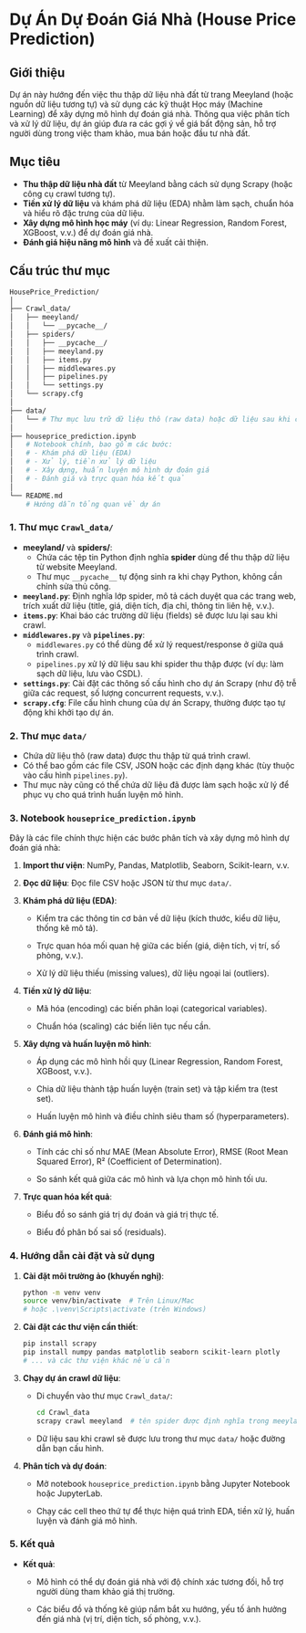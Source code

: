 # Dự Án Dự Đoán Giá Nhà (House Price Prediction)

## Giới thiệu
Dự án này hướng đến việc thu thập dữ liệu nhà đất từ trang Meeyland (hoặc nguồn dữ liệu tương tự) và sử dụng các kỹ thuật Học máy (Machine Learning) để xây dựng mô hình dự đoán giá nhà. Thông qua việc phân tích và xử lý dữ liệu, dự án giúp đưa ra các gợi ý về giá bất động sản, hỗ trợ người dùng trong việc tham khảo, mua bán hoặc đầu tư nhà đất.

## Mục tiêu
- **Thu thập dữ liệu nhà đất** từ Meeyland bằng cách sử dụng Scrapy (hoặc công cụ crawl tương tự).
- **Tiền xử lý dữ liệu** và khám phá dữ liệu (EDA) nhằm làm sạch, chuẩn hóa và hiểu rõ đặc trưng của dữ liệu.
- **Xây dựng mô hình học máy** (ví dụ: Linear Regression, Random Forest, XGBoost, v.v.) để dự đoán giá nhà.
- **Đánh giá hiệu năng mô hình** và đề xuất cải thiện.

## Cấu trúc thư mục

```bash
HousePrice_Prediction/
│
├── Crawl_data/
│   ├── meeyland/
│   │   └── __pycache__/
│   ├── spiders/
│   │   ├── __pycache__/
│   │   ├── meeyland.py
│   │   ├── items.py
│   │   ├── middlewares.py
│   │   ├── pipelines.py
│   │   └── settings.py
│   └── scrapy.cfg
│
├── data/
│   └── # Thư mục lưu trữ dữ liệu thô (raw data) hoặc dữ liệu sau khi crawl
│
├── houseprice_prediction.ipynb
│   # Notebook chính, bao gồm các bước:
│   # - Khám phá dữ liệu (EDA)
│   # - Xử lý, tiền xử lý dữ liệu
│   # - Xây dựng, huấn luyện mô hình dự đoán giá
│   # - Đánh giá và trực quan hóa kết quả
│
└── README.md
    # Hướng dẫn tổng quan về dự án
```

### 1. Thư mục `Crawl_data/`
- **meeyland/** và **spiders/**: 
  - Chứa các tệp tin Python định nghĩa **spider** dùng để thu thập dữ liệu từ website Meeyland.
  - Thư mục `__pycache__` tự động sinh ra khi chạy Python, không cần chỉnh sửa thủ công.
- **`meeyland.py`**: Định nghĩa lớp spider, mô tả cách duyệt qua các trang web, trích xuất dữ liệu (title, giá, diện tích, địa chỉ, thông tin liên hệ, v.v.).
- **`items.py`**: Khai báo các trường dữ liệu (fields) sẽ được lưu lại sau khi crawl.
- **`middlewares.py`** và **`pipelines.py`**: 
  - `middlewares.py` có thể dùng để xử lý request/response ở giữa quá trình crawl.
  - `pipelines.py` xử lý dữ liệu sau khi spider thu thập được (ví dụ: làm sạch dữ liệu, lưu vào CSDL).
- **`settings.py`**: Cài đặt các thông số cấu hình cho dự án Scrapy (như độ trễ giữa các request, số lượng concurrent requests, v.v.).
- **`scrapy.cfg`**: File cấu hình chung của dự án Scrapy, thường được tạo tự động khi khởi tạo dự án.

### 2. Thư mục `data/`
- Chứa dữ liệu thô (raw data) được thu thập từ quá trình crawl.
- Có thể bao gồm các file CSV, JSON hoặc các định dạng khác (tùy thuộc vào cấu hình `pipelines.py`).
- Thư mục này cũng có thể chứa dữ liệu đã được làm sạch hoặc xử lý để phục vụ cho quá trình huấn luyện mô hình.

### 3. Notebook `houseprice_prediction.ipynb`
Đây là các file chính thực hiện các bước phân tích và xây dựng mô hình dự đoán giá nhà:
1. **Import thư viện**: NumPy, Pandas, Matplotlib, Seaborn, Scikit-learn, v.v.
   
2. **Đọc dữ liệu**: Đọc file CSV hoặc JSON từ thư mục `data/`.
   
3. **Khám phá dữ liệu (EDA)**:
   - Kiểm tra các thông tin cơ bản về dữ liệu (kích thước, kiểu dữ liệu, thống kê mô tả).
     
   - Trực quan hóa mối quan hệ giữa các biến (giá, diện tích, vị trí, số phòng, v.v.).
     
   - Xử lý dữ liệu thiếu (missing values), dữ liệu ngoại lai (outliers).
     
4. **Tiền xử lý dữ liệu**:
   - Mã hóa (encoding) các biến phân loại (categorical variables).
     
   - Chuẩn hóa (scaling) các biến liên tục nếu cần.
5. **Xây dựng và huấn luyện mô hình**:
   - Áp dụng các mô hình hồi quy (Linear Regression, Random Forest, XGBoost, v.v.).
     
   - Chia dữ liệu thành tập huấn luyện (train set) và tập kiểm tra (test set).
     
   - Huấn luyện mô hình và điều chỉnh siêu tham số (hyperparameters).
     
6. **Đánh giá mô hình**:
   - Tính các chỉ số như MAE (Mean Absolute Error), RMSE (Root Mean Squared Error), R² (Coefficient of Determination).
     
   - So sánh kết quả giữa các mô hình và lựa chọn mô hình tối ưu.
     
7. **Trực quan hóa kết quả**:
   - Biểu đồ so sánh giá trị dự đoán và giá trị thực tế.
     
   - Biểu đồ phân bố sai số (residuals).

### 4. Hướng dẫn cài đặt và sử dụng
1. **Cài đặt môi trường ảo (khuyến nghị)**:
   ```bash
   python -m venv venv
   source venv/bin/activate  # Trên Linux/Mac
   # hoặc .\venv\Scripts\activate (trên Windows)
   ```
   
2. **Cài đặt các thư viện cần thiết**:
     ```bash
     pip install scrapy
     pip install numpy pandas matplotlib seaborn scikit-learn plotly
     # ... và các thư viện khác nếu cần
     ```
     
3. **Chạy dự án crawl dữ liệu**:
   - Di chuyển vào thư mục `Crawl_data/`:
     ```bash
     cd Crawl_data
     scrapy crawl meeyland  # tên spider được định nghĩa trong meeyland.py
     ```
     
   - Dữ liệu sau khi crawl sẽ được lưu trong thư mục `data/` hoặc đường dẫn bạn cấu hình.
    
4. **Phân tích và dự đoán**:
   - Mở notebook `houseprice_prediction.ipynb` bằng Jupyter Notebook hoặc JupyterLab.
     
   - Chạy các cell theo thứ tự để thực hiện quá trình EDA, tiền xử lý, huấn luyện và đánh giá mô hình.

### 5. Kết quả
- **Kết quả**: 
  - Mô hình có thể dự đoán giá nhà với độ chính xác tương đối, hỗ trợ người dùng tham khảo giá thị trường.
    
  - Các biểu đồ và thống kê giúp nắm bắt xu hướng, yếu tố ảnh hưởng đến giá nhà (vị trí, diện tích, số phòng, v.v.).
